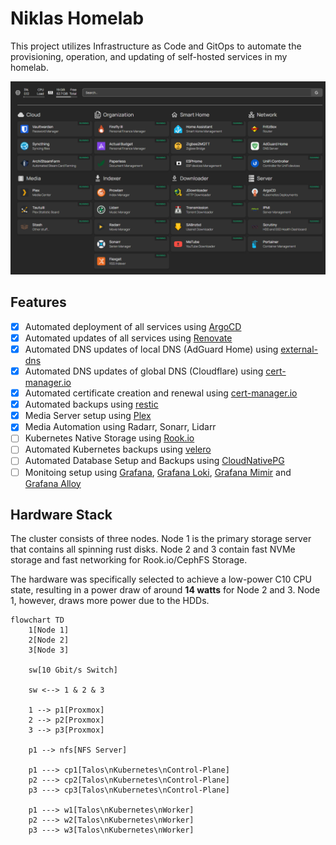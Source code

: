 # Niklas Homelab

This project utilizes Infrastructure as Code and GitOps to automate the provisioning, operation, and updating of self-hosted services in my homelab.

![img](./.github/images/dashboard.png)

## Features

- [x] Automated deployment of all services using [ArgoCD](https://argo-cd.readthedocs.io/en/stable/)
- [x] Automated updates of all services using [Renovate](https://github.com/renovatebot/renovate)
- [x] Automated DNS updates of local DNS (AdGuard Home) using [external-dns](https://github.com/kubernetes-sigs/external-dns)
- [x] Automated DNS updates of global DNS (Cloudflare) using [cert-manager.io](https://cert-manager.io/)
- [x] Automated certificate creation and renewal using [cert-manager.io](https://cert-manager.io/)
- [x] Automated backups using [restic](https://restic.net/)
- [x] Media Server setup using [Plex](https://www.plex.tv/)
- [x] Media Automation using Radarr, Sonarr, Lidarr
- [ ] Kubernetes Native Storage using [Rook.io](https://rook.io/)
- [ ] Automated Kubernetes backups using [velero](https://velero.io/)
- [ ] Automated Database Setup and Backups using [CloudNativePG](https://cloudnative-pg.io/)
- [ ] Monitoing setup using [Grafana](https://github.com/grafana/grafana), [Grafana Loki](https://github.com/grafana/loki), [Grafana Mimir](https://github.com/grafana/mimir) and [Grafana Alloy](https://github.com/grafana/alloy)

## Hardware Stack

The cluster consists of three nodes. Node 1 is the primary storage server that contains all spinning rust disks. Node 2 and 3 contain fast NVMe storage and fast networking for Rook.io/CephFS Storage.

The hardware was specifically selected to achieve a low-power C10 CPU state, resulting in a power draw of around **14 watts** for Node 2 and 3. Node 1, however, draws more power due to the HDDs.

```mermaid
flowchart TD
    1[Node 1]
    2[Node 2]
    3[Node 3]

    sw[10 Gbit/s Switch]

    sw <--> 1 & 2 & 3

    1 --> p1[Proxmox]
    2 --> p2[Proxmox]
    3 --> p3[Proxmox]

    p1 --> nfs[NFS Server] 

    p1 ---> cp1[Talos\nKubernetes\nControl-Plane]
    p2 ---> cp2[Talos\nKubernetes\nControl-Plane]
    p3 ---> cp3[Talos\nKubernetes\nControl-Plane]

    p1 ---> w1[Talos\nKubernetes\nWorker]
    p2 ---> w2[Talos\nKubernetes\nWorker]
    p3 ---> w3[Talos\nKubernetes\nWorker]
```

